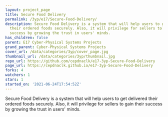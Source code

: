 ```yaml
---
layout: project_page
title: Secure Food Delivery
permalink: /3yp/e17/Secure-Food-Delivery/
description: Secure Food Delivery is a system that will help users to get delivered
  their ordered foods securely. Also, it will privilege for sellers to gain their
  success by growing the trust in users' minds.
has_children: false
parent: E17 Cyber-Physical Systems Projects
grand_parent: Cyber-Physical Systems Projects
cover_url: /data/categories/3yp/cover_page.jpg
thumbnail_url: /data/categories/3yp/thumbnail.jpg
repo_url: https://github.com/cepdnaclk/e17-3yp-Secure-Food-Delivery
page_url: https://cepdnaclk.github.io/e17-3yp-Secure-Food-Delivery
forks: 4
watchers: 1
stars: 1
started_on: '2021-06-24T17:54:52Z'
---
```


Secure Food Delivery is a system that will help users to get delivered their ordered foods securely. Also, it will privilege for sellers to gain their success by growing the trust in users' minds.